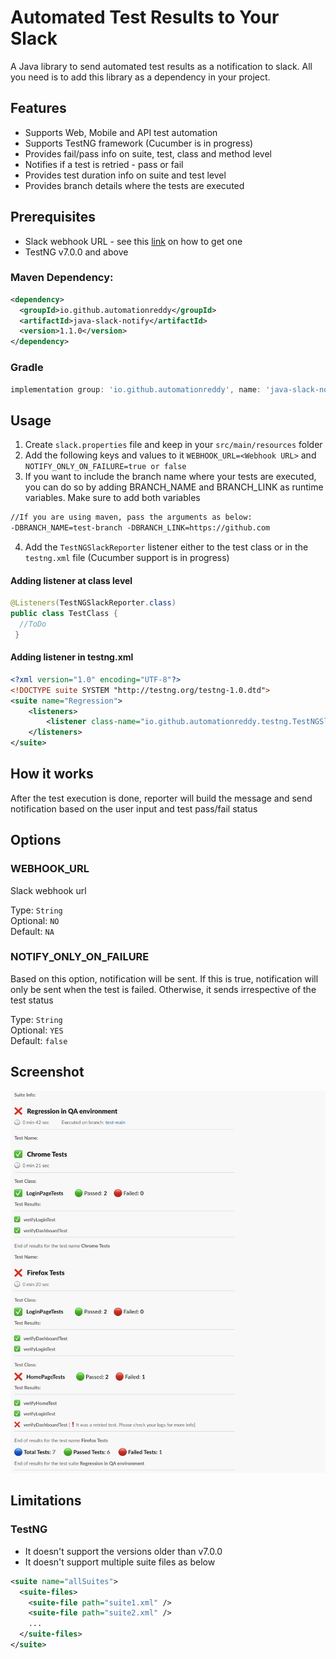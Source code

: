 # Automated Test Results to Your Slack

A Java library to send automated test results as a notification to slack. All you need is to add this library as a dependency in your project.

## Features

- Supports Web, Mobile and API test automation
- Supports TestNG framework (Cucumber is in progress)
- Provides fail/pass info on suite, test, class and method level
- Notifies if a test is retried - pass or fail
- Provides test duration info on suite and test level
- Provides branch details where the tests are executed

## Prerequisites

 - Slack webhook URL - see this [link](https://api.slack.com/messaging/webhooks#create_a_webhook) on how to get one
 - TestNG v7.0.0 and above

### Maven Dependency:

```xml
<dependency>
  <groupId>io.github.automationreddy</groupId>
  <artifactId>java-slack-notify</artifactId>
  <version>1.1.0</version>
</dependency>
```

### Gradle

```gradle
implementation group: 'io.github.automationreddy', name: 'java-slack-notify', version: '1.1.0'
```

## Usage

1. Create `slack.properties` file and keep in your `src/main/resources` folder
2. Add the following keys and values to it `WEBHOOK_URL=<Webhook URL>` and `NOTIFY_ONLY_ON_FAILURE=true or false`
3. If you want to include the branch name where your tests are executed, you can do so by adding BRANCH_NAME and BRANCH_LINK as runtime variables. Make sure to add both variables
```html
//If you are using maven, pass the arguments as below:
-DBRANCH_NAME=test-branch -DBRANCH_LINK=https://github.com
```
4. Add the `TestNGSlackReporter` listener either to the test class or in the `testng.xml` file (Cucumber support is in progress)

#### Adding listener at class level

```java
@Listeners(TestNGSlackReporter.class)
public class TestClass {
  //ToDo
 }
```

#### Adding listener in testng.xml

```xml
<?xml version="1.0" encoding="UTF-8"?>
<!DOCTYPE suite SYSTEM "http://testng.org/testng-1.0.dtd">
<suite name="Regression">
    <listeners>
        <listener class-name="io.github.automationreddy.testng.TestNGSlackReporter"/>
    </listeners>
</suite>

```
## How it works

After the test execution is done, reporter will build the message and send notification based on the user input and test pass/fail status

## Options

### WEBHOOK_URL

Slack webhook url 

Type: `String` <br/>
Optional: `NO` <br/>
Default: `NA`

### NOTIFY_ONLY_ON_FAILURE

Based on this option, notification will be sent. If this is true, notification will only be sent when the test is failed. Otherwise, it sends irrespective of the test status

Type: `String` <br/>
Optional: `YES` <br/>
Default: `false`

## Screenshot

![Slack Notification](assets/slack-notify.png)

## Limitations

### TestNG
- It doesn't support the versions older than v7.0.0
- It doesn't support multiple suite files as below
```xml
<suite name="allSuites">
  <suite-files>
    <suite-file path="suite1.xml" />
    <suite-file path="suite2.xml" />
    ...
  </suite-files>
</suite>
```
